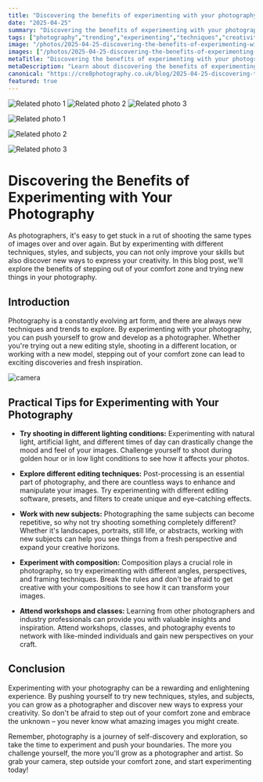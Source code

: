 ```yaml
---
title: "Discovering the benefits of experimenting with your photography"
date: "2025-04-25"
summary: "Discovering the benefits of experimenting with your photography - A trending topic in photography."
tags: ["photography","trending","experimenting","techniques","creativity","subjects","editing","composition","workshops","growth","self-discovery"]
image: "/photos/2025-04-25-discovering-the-benefits-of-experimenting-with-your-photography-1.jpg"
images: ["/photos/2025-04-25-discovering-the-benefits-of-experimenting-with-your-photography-1.jpg","/photos/2025-04-25-discovering-the-benefits-of-experimenting-with-your-photography-2.jpg","/photos/2025-04-25-discovering-the-benefits-of-experimenting-with-your-photography-3.jpg"]
metaTitle: "Discovering the benefits of experimenting with your photography | cre8 Photography"
metaDescription: "Learn about discovering the benefits of experimenting with your photography in photography with practical tips and insights."
canonical: "https://cre8photography.co.uk/blog/2025-04-25-discovering-the-benefits-of-experimenting-with-your-photography"
featured: true
---
```


<!-- Gallery as HTML -->

<div class="grid grid-cols-1 sm:grid-cols-2 md:grid-cols-3 gap-4">
  <img src="/photos/2025-04-25-discovering-the-benefits-of-experimenting-with-your-photography-1.jpg" alt="Related photo 1" class="w-full rounded-lg" />
<img src="/photos/2025-04-25-discovering-the-benefits-of-experimenting-with-your-photography-2.jpg" alt="Related photo 2" class="w-full rounded-lg" />
<img src="/photos/2025-04-25-discovering-the-benefits-of-experimenting-with-your-photography-3.jpg" alt="Related photo 3" class="w-full rounded-lg" />
</div>


<!-- Gallery as Markdown -->
![Related photo 1](/photos/2025-04-25-discovering-the-benefits-of-experimenting-with-your-photography-1.jpg)


![Related photo 2](/photos/2025-04-25-discovering-the-benefits-of-experimenting-with-your-photography-2.jpg)


![Related photo 3](/photos/2025-04-25-discovering-the-benefits-of-experimenting-with-your-photography-3.jpg)



# Discovering the Benefits of Experimenting with Your Photography

As photographers, it's easy to get stuck in a rut of shooting the same types of images over and over again. But by experimenting with different techniques, styles, and subjects, you can not only improve your skills but also discover new ways to express your creativity. In this blog post, we'll explore the benefits of stepping out of your comfort zone and trying new things in your photography.

## Introduction

Photography is a constantly evolving art form, and there are always new techniques and trends to explore. By experimenting with your photography, you can push yourself to grow and develop as a photographer. Whether you're trying out a new editing style, shooting in a different location, or working with a new model, stepping out of your comfort zone can lead to exciting discoveries and fresh inspiration.

![camera](/path/to/camera.jpg)

## Practical Tips for Experimenting with Your Photography

- **Try shooting in different lighting conditions:** Experimenting with natural light, artificial light, and different times of day can drastically change the mood and feel of your images. Challenge yourself to shoot during golden hour or in low light conditions to see how it affects your photos.

- **Explore different editing techniques:** Post-processing is an essential part of photography, and there are countless ways to enhance and manipulate your images. Try experimenting with different editing software, presets, and filters to create unique and eye-catching effects.

- **Work with new subjects:** Photographing the same subjects can become repetitive, so why not try shooting something completely different? Whether it's landscapes, portraits, still life, or abstracts, working with new subjects can help you see things from a fresh perspective and expand your creative horizons.

- **Experiment with composition:** Composition plays a crucial role in photography, so try experimenting with different angles, perspectives, and framing techniques. Break the rules and don't be afraid to get creative with your compositions to see how it can transform your images.

- **Attend workshops and classes:** Learning from other photographers and industry professionals can provide you with valuable insights and inspiration. Attend workshops, classes, and photography events to network with like-minded individuals and gain new perspectives on your craft.

## Conclusion

Experimenting with your photography can be a rewarding and enlightening experience. By pushing yourself to try new techniques, styles, and subjects, you can grow as a photographer and discover new ways to express your creativity. So don't be afraid to step out of your comfort zone and embrace the unknown – you never know what amazing images you might create.

Remember, photography is a journey of self-discovery and exploration, so take the time to experiment and push your boundaries. The more you challenge yourself, the more you'll grow as a photographer and artist. So grab your camera, step outside your comfort zone, and start experimenting today!

